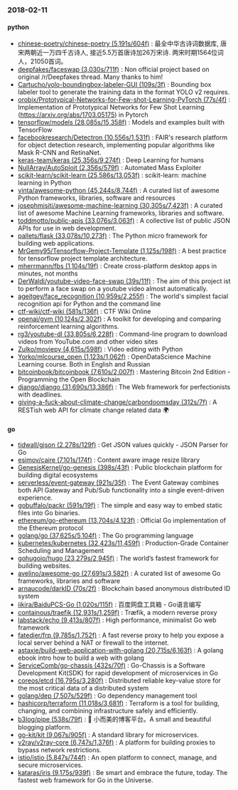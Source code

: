 ### 2018-02-11

#### python
* [chinese-poetry/chinese-poetry (5,191s/604f)](https://github.com/chinese-poetry/chinese-poetry) : 最全中华古诗词数据库, 唐宋两朝近一万四千古诗人, 接近5.5万首唐诗加26万宋诗. 两宋时期1564位词人，21050首词。
* [deepfakes/faceswap (3,030s/711f)](https://github.com/deepfakes/faceswap) : Non official project based on original /r/Deepfakes thread. Many thanks to him!
* [Cartucho/yolo-boundingbox-labeler-GUI (109s/3f)](https://github.com/Cartucho/yolo-boundingbox-labeler-GUI) : Bounding box labeler tool to generate the training data in the format YOLO v2 requires.
* [orobix/Prototypical-Networks-for-Few-shot-Learning-PyTorch (77s/4f)](https://github.com/orobix/Prototypical-Networks-for-Few-shot-Learning-PyTorch) : Implementation of Prototypical Networks for Few Shot Learning (https://arxiv.org/abs/1703.05175) in Pytorch
* [tensorflow/models (28,085s/15,358f)](https://github.com/tensorflow/models) : Models and examples built with TensorFlow
* [facebookresearch/Detectron (10,556s/1,531f)](https://github.com/facebookresearch/Detectron) : FAIR's research platform for object detection research, implementing popular algorithms like Mask R-CNN and RetinaNet.
* [keras-team/keras (25,356s/9,274f)](https://github.com/keras-team/keras) : Deep Learning for humans
* [NullArray/AutoSploit (2,356s/579f)](https://github.com/NullArray/AutoSploit) : Automated Mass Exploiter
* [scikit-learn/scikit-learn (25,586s/13,053f)](https://github.com/scikit-learn/scikit-learn) : scikit-learn: machine learning in Python
* [vinta/awesome-python (45,244s/8,744f)](https://github.com/vinta/awesome-python) : A curated list of awesome Python frameworks, libraries, software and resources
* [josephmisiti/awesome-machine-learning (30,305s/7,423f)](https://github.com/josephmisiti/awesome-machine-learning) : A curated list of awesome Machine Learning frameworks, libraries and software.
* [toddmotto/public-apis (33,076s/3,063f)](https://github.com/toddmotto/public-apis) : A collective list of public JSON APIs for use in web development.
* [pallets/flask (33,078s/10,273f)](https://github.com/pallets/flask) : The Python micro framework for building web applications.
* [MrGemy95/Tensorflow-Project-Template (1,125s/198f)](https://github.com/MrGemy95/Tensorflow-Project-Template) : A best practice for tensorflow project template architecture.
* [mherrmann/fbs (1,104s/19f)](https://github.com/mherrmann/fbs) : Create cross-platform desktop apps in minutes, not months
* [DerWaldi/youtube-video-face-swap (39s/11f)](https://github.com/DerWaldi/youtube-video-face-swap) : The aim of this project ist to perform a face swap on a youtube video almost automatically.
* [ageitgey/face_recognition (10,959s/2,255f)](https://github.com/ageitgey/face_recognition) : The world's simplest facial recognition api for Python and the command line
* [ctf-wiki/ctf-wiki (581s/136f)](https://github.com/ctf-wiki/ctf-wiki) : CTF Wiki Online
* [openai/gym (10,124s/2,302f)](https://github.com/openai/gym) : A toolkit for developing and comparing reinforcement learning algorithms.
* [rg3/youtube-dl (33,805s/6,228f)](https://github.com/rg3/youtube-dl) : Command-line program to download videos from YouTube.com and other video sites
* [Zulko/moviepy (4,615s/598f)](https://github.com/Zulko/moviepy) : Video editing with Python
* [Yorko/mlcourse_open (1,123s/1,062f)](https://github.com/Yorko/mlcourse_open) : OpenDataScience Machine Learning course. Both in English and Russian
* [bitcoinbook/bitcoinbook (7,610s/2,007f)](https://github.com/bitcoinbook/bitcoinbook) : Mastering Bitcoin 2nd Edition - Programming the Open Blockchain
* [django/django (31,690s/13,386f)](https://github.com/django/django) : The Web framework for perfectionists with deadlines.
* [giving-a-fuck-about-climate-change/carbondoomsday (312s/7f)](https://github.com/giving-a-fuck-about-climate-change/carbondoomsday) : A RESTish web API for climate change related data 🌍

#### go
* [tidwall/gjson (2,278s/129f)](https://github.com/tidwall/gjson) : Get JSON values quickly - JSON Parser for Go
* [esimov/caire (7,101s/174f)](https://github.com/esimov/caire) : Content aware image resize library
* [GenesisKernel/go-genesis (398s/43f)](https://github.com/GenesisKernel/go-genesis) : Public blockchain platform for building digital ecosystems
* [serverless/event-gateway (921s/35f)](https://github.com/serverless/event-gateway) : The Event Gateway combines both API Gateway and Pub/Sub functionality into a single event-driven experience.
* [gobuffalo/packr (591s/19f)](https://github.com/gobuffalo/packr) : The simple and easy way to embed static files into Go binaries.
* [ethereum/go-ethereum (13,704s/4,123f)](https://github.com/ethereum/go-ethereum) : Official Go implementation of the Ethereum protocol
* [golang/go (37,625s/5,104f)](https://github.com/golang/go) : The Go programming language
* [kubernetes/kubernetes (32,423s/11,459f)](https://github.com/kubernetes/kubernetes) : Production-Grade Container Scheduling and Management
* [gohugoio/hugo (23,279s/2,945f)](https://github.com/gohugoio/hugo) : The world’s fastest framework for building websites.
* [avelino/awesome-go (27,691s/3,582f)](https://github.com/avelino/awesome-go) : A curated list of awesome Go frameworks, libraries and software
* [arnaucode/darkID (70s/2f)](https://github.com/arnaucode/darkID) : Blockchain based anonymous distributed ID system
* [iikira/BaiduPCS-Go (1,020s/115f)](https://github.com/iikira/BaiduPCS-Go) : 百度网盘工具箱 - Go语言编写
* [containous/traefik (12,931s/1,259f)](https://github.com/containous/traefik) : Træfik, a modern reverse proxy
* [labstack/echo (9,413s/807f)](https://github.com/labstack/echo) : High performance, minimalist Go web framework
* [fatedier/frp (9,785s/1,752f)](https://github.com/fatedier/frp) : A fast reverse proxy to help you expose a local server behind a NAT or firewall to the internet.
* [astaxie/build-web-application-with-golang (20,715s/6,163f)](https://github.com/astaxie/build-web-application-with-golang) : A golang ebook intro how to build a web with golang
* [ServiceComb/go-chassis (432s/70f)](https://github.com/ServiceComb/go-chassis) : Go-Chassis is a Software Development Kit(SDK) for rapid development of microservices in Go
* [coreos/etcd (16,795s/3,280f)](https://github.com/coreos/etcd) : Distributed reliable key-value store for the most critical data of a distributed system
* [golang/dep (7,507s/529f)](https://github.com/golang/dep) : Go dependency management tool
* [hashicorp/terraform (11,018s/3,681f)](https://github.com/hashicorp/terraform) : Terraform is a tool for building, changing, and combining infrastructure safely and efficiently.
* [b3log/pipe (538s/79f)](https://github.com/b3log/pipe) : 🎷 小而美的博客平台。A small and beautiful blogging platform.
* [go-kit/kit (9,067s/905f)](https://github.com/go-kit/kit) : A standard library for microservices.
* [v2ray/v2ray-core (6,747s/1,376f)](https://github.com/v2ray/v2ray-core) : A platform for building proxies to bypass network restrictions.
* [istio/istio (5,847s/744f)](https://github.com/istio/istio) : An open platform to connect, manage, and secure microservices.
* [kataras/iris (9,175s/939f)](https://github.com/kataras/iris) : Be smart and embrace the future, today. The fastest web framework for Go in the Universe.
